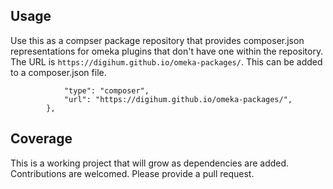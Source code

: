 ## Usage

Use this as a compser package repository that provides composer.json representations for omeka plugins that don't have one within the repository. The URL is `https://digihum.github.io/omeka-packages/`. This can be added to a composer.json file.

```        {
            "type": "composer",
            "url": "https://digihum.github.io/omeka-packages/",
        },
```

## Coverage

This is a working project that will grow as dependencies are added. Contributions are welcomed. Please provide a pull request.

